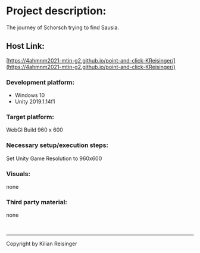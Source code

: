 
# Project description:
The journey of Schorsch trying to find Sausia.

## Host Link:
[https://4ahmnm2021-mtin-g2.github.io/point-and-click-KReisinger/](https://4ahmnm2021-mtin-g2.github.io/point-and-click-KReisinger/)


### Development platform:
+ Windows 10
+ Unity 2019.1.14f1

### Target platform:
WebGl Build 960 x 600

### Necessary setup/execution steps:
Set Unity Game Resolution to 960x600


### Visuals:
none

### Third party material:
none

&nbsp;

---
Copyright by Kilian Reisinger
